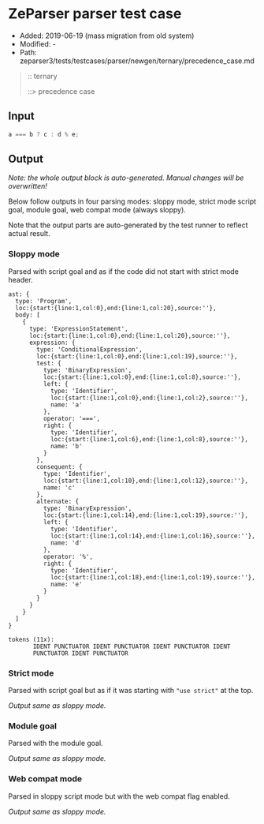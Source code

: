 # ZeParser parser test case

- Added: 2019-06-19 (mass migration from old system)
- Modified: -
- Path: zeparser3/tests/testcases/parser/newgen/ternary/precedence_case.md

> :: ternary
>
> ::> precedence case

## Input

`````js
a === b ? c : d % e;
`````

## Output

_Note: the whole output block is auto-generated. Manual changes will be overwritten!_

Below follow outputs in four parsing modes: sloppy mode, strict mode script goal, module goal, web compat mode (always sloppy).

Note that the output parts are auto-generated by the test runner to reflect actual result.

### Sloppy mode

Parsed with script goal and as if the code did not start with strict mode header.

`````
ast: {
  type: 'Program',
  loc:{start:{line:1,col:0},end:{line:1,col:20},source:''},
  body: [
    {
      type: 'ExpressionStatement',
      loc:{start:{line:1,col:0},end:{line:1,col:20},source:''},
      expression: {
        type: 'ConditionalExpression',
        loc:{start:{line:1,col:0},end:{line:1,col:19},source:''},
        test: {
          type: 'BinaryExpression',
          loc:{start:{line:1,col:0},end:{line:1,col:8},source:''},
          left: {
            type: 'Identifier',
            loc:{start:{line:1,col:0},end:{line:1,col:2},source:''},
            name: 'a'
          },
          operator: '===',
          right: {
            type: 'Identifier',
            loc:{start:{line:1,col:6},end:{line:1,col:8},source:''},
            name: 'b'
          }
        },
        consequent: {
          type: 'Identifier',
          loc:{start:{line:1,col:10},end:{line:1,col:12},source:''},
          name: 'c'
        },
        alternate: {
          type: 'BinaryExpression',
          loc:{start:{line:1,col:14},end:{line:1,col:19},source:''},
          left: {
            type: 'Identifier',
            loc:{start:{line:1,col:14},end:{line:1,col:16},source:''},
            name: 'd'
          },
          operator: '%',
          right: {
            type: 'Identifier',
            loc:{start:{line:1,col:18},end:{line:1,col:19},source:''},
            name: 'e'
          }
        }
      }
    }
  ]
}

tokens (11x):
       IDENT PUNCTUATOR IDENT PUNCTUATOR IDENT PUNCTUATOR IDENT
       PUNCTUATOR IDENT PUNCTUATOR
`````

### Strict mode

Parsed with script goal but as if it was starting with `"use strict"` at the top.

_Output same as sloppy mode._

### Module goal

Parsed with the module goal.

_Output same as sloppy mode._

### Web compat mode

Parsed in sloppy script mode but with the web compat flag enabled.

_Output same as sloppy mode._
